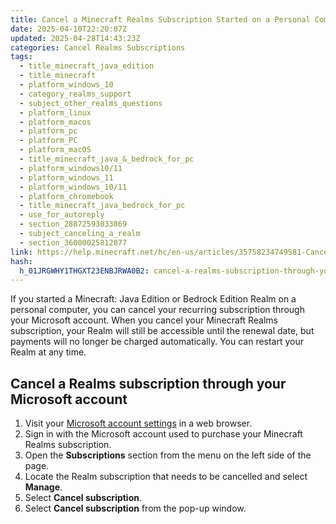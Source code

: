```yaml
---
title: Cancel a Minecraft Realms Subscription Started on a Personal Computer
date: 2025-04-10T22:20:07Z
updated: 2025-04-28T14:43:23Z
categories: Cancel Realms Subscriptions
tags:
  - title_minecraft_java_edition
  - title_minecraft
  - platform_windows_10
  - category_realms_support
  - subject_other_realms_questions
  - platform_linux
  - platform_macos
  - platform_pc
  - platform_PC
  - platform_macOS
  - title_minecraft_java_&_bedrock_for_pc
  - platform_windows10/11
  - platform_windows_11
  - platform_windows_10/11
  - platform_chromebook
  - title_minecraft_java_bedrock_for_pc
  - use_for_autoreply
  - section_28872593033869
  - subject_canceling_a_realm
  - section_36000025812877
link: https://help.minecraft.net/hc/en-us/articles/35758234749581-Cancel-a-Minecraft-Realms-Subscription-Started-on-a-Personal-Computer
hash:
  h_01JRGWHY1THGXT23ENBJRWA0B2: cancel-a-realms-subscription-through-your-microsoft-account
---
```


If you started a Minecraft: Java Edition or Bedrock Edition Realm on a personal computer, you can cancel your recurring subscription through your Microsoft account. When you cancel your Minecraft Realms subscription, your Realm will still be accessible until the renewal date, but payments will no longer be charged automatically. You can restart your Realm at any time.

## Cancel a Realms subscription through your Microsoft account

1.  Visit your [Microsoft account settings](https://account.microsoft.com/) in a web browser.
2.  Sign in with the Microsoft account used to purchase your Minecraft Realms subscription.
3.  Open the **Subscriptions** section from the menu on the left side of the page.
4.  Locate the Realm subscription that needs to be cancelled and select **Manage**.
5.  Select **Cancel subscription**.
6.  Select **Cancel subscription** from the pop-up window.

